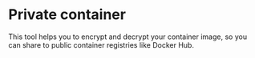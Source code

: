 # Private container

This tool helps you to encrypt and decrypt your container image,
so you can share to public container registries like Docker Hub.

